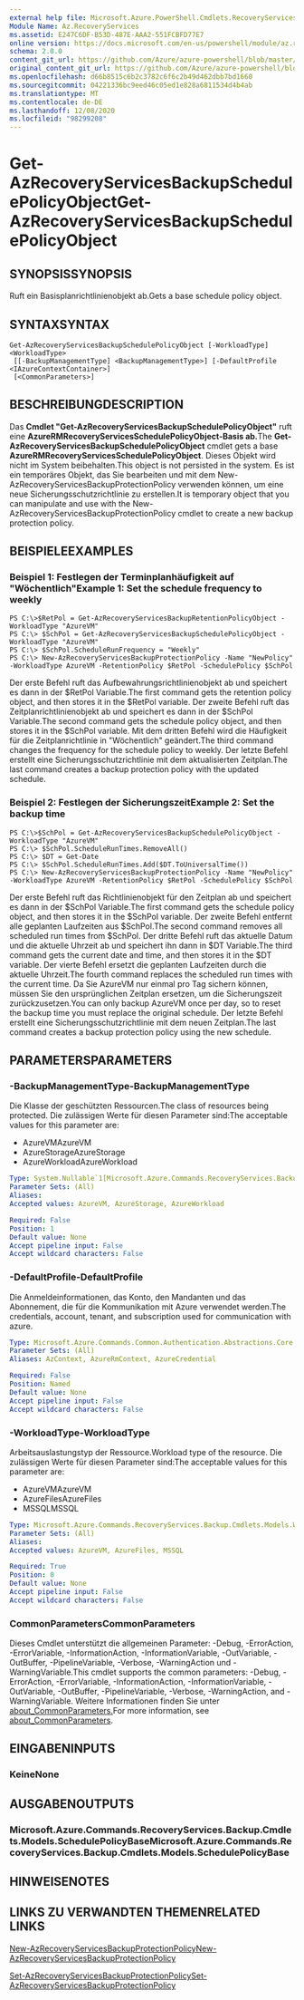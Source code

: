 ```yaml
---
external help file: Microsoft.Azure.PowerShell.Cmdlets.RecoveryServices.Backup.dll-Help.xml
Module Name: Az.RecoveryServices
ms.assetid: E247C6DF-B53D-487E-AAA2-551FCBFD77E7
online version: https://docs.microsoft.com/en-us/powershell/module/az.recoveryservices/get-azrecoveryservicesbackupschedulepolicyobject
schema: 2.0.0
content_git_url: https://github.com/Azure/azure-powershell/blob/master/src/RecoveryServices/RecoveryServices/help/Get-AzRecoveryServicesBackupSchedulePolicyObject.md
original_content_git_url: https://github.com/Azure/azure-powershell/blob/master/src/RecoveryServices/RecoveryServices/help/Get-AzRecoveryServicesBackupSchedulePolicyObject.md
ms.openlocfilehash: d66b8515c6b2c3782c6f6c2b49d462dbb7bd1660
ms.sourcegitcommit: 04221336bc9eed46c05ed1e828a6811534d4b4ab
ms.translationtype: MT
ms.contentlocale: de-DE
ms.lasthandoff: 12/08/2020
ms.locfileid: "98299208"
---
```

# <span data-ttu-id="a3bf4-101">Get-AzRecoveryServicesBackupSchedulePolicyObject</span><span class="sxs-lookup"><span data-stu-id="a3bf4-101">Get-AzRecoveryServicesBackupSchedulePolicyObject</span></span>

## <span data-ttu-id="a3bf4-102">SYNOPSIS</span><span class="sxs-lookup"><span data-stu-id="a3bf4-102">SYNOPSIS</span></span>
<span data-ttu-id="a3bf4-103">Ruft ein Basisplanrichtlinienobjekt ab.</span><span class="sxs-lookup"><span data-stu-id="a3bf4-103">Gets a base schedule policy object.</span></span>

## <span data-ttu-id="a3bf4-104">SYNTAX</span><span class="sxs-lookup"><span data-stu-id="a3bf4-104">SYNTAX</span></span>

```
Get-AzRecoveryServicesBackupSchedulePolicyObject [-WorkloadType] <WorkloadType>
 [[-BackupManagementType] <BackupManagementType>] [-DefaultProfile <IAzureContextContainer>]
 [<CommonParameters>]
```

## <span data-ttu-id="a3bf4-105">BESCHREIBUNG</span><span class="sxs-lookup"><span data-stu-id="a3bf4-105">DESCRIPTION</span></span>
<span data-ttu-id="a3bf4-106">Das **Cmdlet "Get-AzRecoveryServicesBackupSchedulePolicyObject"** ruft eine **AzureRMRecoveryServicesSchedulePolicyObject-Basis ab.**</span><span class="sxs-lookup"><span data-stu-id="a3bf4-106">The **Get-AzRecoveryServicesBackupSchedulePolicyObject** cmdlet gets a base **AzureRMRecoveryServicesSchedulePolicyObject**.</span></span>
<span data-ttu-id="a3bf4-107">Dieses Objekt wird nicht im System beibehalten.</span><span class="sxs-lookup"><span data-stu-id="a3bf4-107">This object is not persisted in the system.</span></span>
<span data-ttu-id="a3bf4-108">Es ist ein temporäres Objekt, das Sie bearbeiten und mit dem New-AzRecoveryServicesBackupProtectionPolicy verwenden können, um eine neue Sicherungsschutzrichtlinie zu erstellen.</span><span class="sxs-lookup"><span data-stu-id="a3bf4-108">It is temporary object that you can manipulate and use with the New-AzRecoveryServicesBackupProtectionPolicy cmdlet to create a new backup protection policy.</span></span>

## <span data-ttu-id="a3bf4-109">BEISPIELE</span><span class="sxs-lookup"><span data-stu-id="a3bf4-109">EXAMPLES</span></span>

### <span data-ttu-id="a3bf4-110">Beispiel 1: Festlegen der Terminplanhäufigkeit auf "Wöchentlich"</span><span class="sxs-lookup"><span data-stu-id="a3bf4-110">Example 1: Set the schedule frequency to weekly</span></span>
```
PS C:\>$RetPol = Get-AzRecoveryServicesBackupRetentionPolicyObject -WorkloadType "AzureVM" 
PS C:\> $SchPol = Get-AzRecoveryServicesBackupSchedulePolicyObject -WorkloadType "AzureVM" 
PS C:\> $SchPol.ScheduleRunFrequency = "Weekly"
PS C:\> New-AzRecoveryServicesBackupProtectionPolicy -Name "NewPolicy" -WorkloadType AzureVM -RetentionPolicy $RetPol -SchedulePolicy $SchPol
```

<span data-ttu-id="a3bf4-111">Der erste Befehl ruft das Aufbewahrungsrichtlinienobjekt ab und speichert es dann in der $RetPol Variable.</span><span class="sxs-lookup"><span data-stu-id="a3bf4-111">The first command gets the retention policy object, and then stores it in the $RetPol variable.</span></span>
<span data-ttu-id="a3bf4-112">Der zweite Befehl ruft das Zeitplanrichtlinienobjekt ab und speichert es dann in der $SchPol Variable.</span><span class="sxs-lookup"><span data-stu-id="a3bf4-112">The second command gets the schedule policy object, and then stores it in the $SchPol variable.</span></span>
<span data-ttu-id="a3bf4-113">Mit dem dritten Befehl wird die Häufigkeit für die Zeitplanrichtlinie in "Wöchentlich" geändert.</span><span class="sxs-lookup"><span data-stu-id="a3bf4-113">The third command changes the frequency for the schedule policy to weekly.</span></span>
<span data-ttu-id="a3bf4-114">Der letzte Befehl erstellt eine Sicherungsschutzrichtlinie mit dem aktualisierten Zeitplan.</span><span class="sxs-lookup"><span data-stu-id="a3bf4-114">The last command creates a backup protection policy with the updated schedule.</span></span>

### <span data-ttu-id="a3bf4-115">Beispiel 2: Festlegen der Sicherungszeit</span><span class="sxs-lookup"><span data-stu-id="a3bf4-115">Example 2: Set the backup time</span></span>
```
PS C:\>$SchPol = Get-AzRecoveryServicesBackupSchedulePolicyObject -WorkloadType "AzureVM" 
PS C:\> $SchPol.ScheduleRunTimes.RemoveAll()
PS C:\> $DT = Get-Date
PS C:\> $SchPol.ScheduleRunTimes.Add($DT.ToUniversalTime())
PS C:\> New-AzRecoveryServicesBackupProtectionPolicy -Name "NewPolicy" -WorkloadType AzureVM -RetentionPolicy $RetPol -SchedulePolicy $SchPol
```

<span data-ttu-id="a3bf4-116">Der erste Befehl ruft das Richtlinienobjekt für den Zeitplan ab und speichert es dann in der $SchPol Variable.</span><span class="sxs-lookup"><span data-stu-id="a3bf4-116">The first command gets the schedule policy object, and then stores it in the $SchPol variable.</span></span>
<span data-ttu-id="a3bf4-117">Der zweite Befehl entfernt alle geplanten Laufzeiten aus $SchPol.</span><span class="sxs-lookup"><span data-stu-id="a3bf4-117">The second command removes all scheduled run times from $SchPol.</span></span>
<span data-ttu-id="a3bf4-118">Der dritte Befehl ruft das aktuelle Datum und die aktuelle Uhrzeit ab und speichert ihn dann in $DT Variable.</span><span class="sxs-lookup"><span data-stu-id="a3bf4-118">The third command gets the current date and time, and then stores it in the $DT variable.</span></span>
<span data-ttu-id="a3bf4-119">Der vierte Befehl ersetzt die geplanten Laufzeiten durch die aktuelle Uhrzeit.</span><span class="sxs-lookup"><span data-stu-id="a3bf4-119">The fourth command replaces the scheduled run times with the current time.</span></span>
<span data-ttu-id="a3bf4-120">Da Sie AzureVM nur einmal pro Tag sichern können, müssen Sie den ursprünglichen Zeitplan ersetzen, um die Sicherungszeit zurückzusetzen.</span><span class="sxs-lookup"><span data-stu-id="a3bf4-120">You can only backup AzureVM once per day, so to reset the backup time you must replace the original schedule.</span></span>
<span data-ttu-id="a3bf4-121">Der letzte Befehl erstellt eine Sicherungsschutzrichtlinie mit dem neuen Zeitplan.</span><span class="sxs-lookup"><span data-stu-id="a3bf4-121">The last command creates a backup protection policy using the new schedule.</span></span>

## <span data-ttu-id="a3bf4-122">PARAMETERS</span><span class="sxs-lookup"><span data-stu-id="a3bf4-122">PARAMETERS</span></span>

### <span data-ttu-id="a3bf4-123">-BackupManagementType</span><span class="sxs-lookup"><span data-stu-id="a3bf4-123">-BackupManagementType</span></span>
<span data-ttu-id="a3bf4-124">Die Klasse der geschützten Ressourcen.</span><span class="sxs-lookup"><span data-stu-id="a3bf4-124">The class of resources being protected.</span></span> <span data-ttu-id="a3bf4-125">Die zulässigen Werte für diesen Parameter sind:</span><span class="sxs-lookup"><span data-stu-id="a3bf4-125">The acceptable values for this parameter are:</span></span>
- <span data-ttu-id="a3bf4-126">AzureVM</span><span class="sxs-lookup"><span data-stu-id="a3bf4-126">AzureVM</span></span> 
- <span data-ttu-id="a3bf4-127">AzureStorage</span><span class="sxs-lookup"><span data-stu-id="a3bf4-127">AzureStorage</span></span>
- <span data-ttu-id="a3bf4-128">AzureWorkload</span><span class="sxs-lookup"><span data-stu-id="a3bf4-128">AzureWorkload</span></span>

```yaml
Type: System.Nullable`1[Microsoft.Azure.Commands.RecoveryServices.Backup.Cmdlets.Models.BackupManagementType]
Parameter Sets: (All)
Aliases:
Accepted values: AzureVM, AzureStorage, AzureWorkload

Required: False
Position: 1
Default value: None
Accept pipeline input: False
Accept wildcard characters: False
```

### <span data-ttu-id="a3bf4-129">-DefaultProfile</span><span class="sxs-lookup"><span data-stu-id="a3bf4-129">-DefaultProfile</span></span>
<span data-ttu-id="a3bf4-130">Die Anmeldeinformationen, das Konto, den Mandanten und das Abonnement, die für die Kommunikation mit Azure verwendet werden.</span><span class="sxs-lookup"><span data-stu-id="a3bf4-130">The credentials, account, tenant, and subscription used for communication with azure.</span></span>

```yaml
Type: Microsoft.Azure.Commands.Common.Authentication.Abstractions.Core.IAzureContextContainer
Parameter Sets: (All)
Aliases: AzContext, AzureRmContext, AzureCredential

Required: False
Position: Named
Default value: None
Accept pipeline input: False
Accept wildcard characters: False
```

### <span data-ttu-id="a3bf4-131">-WorkloadType</span><span class="sxs-lookup"><span data-stu-id="a3bf4-131">-WorkloadType</span></span>
<span data-ttu-id="a3bf4-132">Arbeitsauslastungstyp der Ressource.</span><span class="sxs-lookup"><span data-stu-id="a3bf4-132">Workload type of the resource.</span></span> <span data-ttu-id="a3bf4-133">Die zulässigen Werte für diesen Parameter sind:</span><span class="sxs-lookup"><span data-stu-id="a3bf4-133">The acceptable values for this parameter are:</span></span>
- <span data-ttu-id="a3bf4-134">AzureVM</span><span class="sxs-lookup"><span data-stu-id="a3bf4-134">AzureVM</span></span> 
- <span data-ttu-id="a3bf4-135">AzureFiles</span><span class="sxs-lookup"><span data-stu-id="a3bf4-135">AzureFiles</span></span>
- <span data-ttu-id="a3bf4-136">MSSQL</span><span class="sxs-lookup"><span data-stu-id="a3bf4-136">MSSQL</span></span>


```yaml
Type: Microsoft.Azure.Commands.RecoveryServices.Backup.Cmdlets.Models.WorkloadType
Parameter Sets: (All)
Aliases:
Accepted values: AzureVM, AzureFiles, MSSQL

Required: True
Position: 0
Default value: None
Accept pipeline input: False
Accept wildcard characters: False
```

### <span data-ttu-id="a3bf4-137">CommonParameters</span><span class="sxs-lookup"><span data-stu-id="a3bf4-137">CommonParameters</span></span>
<span data-ttu-id="a3bf4-138">Dieses Cmdlet unterstützt die allgemeinen Parameter: -Debug, -ErrorAction, -ErrorVariable, -InformationAction, -InformationVariable, -OutVariable, -OutBuffer, -PipelineVariable, -Verbose, -WarningAction und -WarningVariable.</span><span class="sxs-lookup"><span data-stu-id="a3bf4-138">This cmdlet supports the common parameters: -Debug, -ErrorAction, -ErrorVariable, -InformationAction, -InformationVariable, -OutVariable, -OutBuffer, -PipelineVariable, -Verbose, -WarningAction, and -WarningVariable.</span></span> <span data-ttu-id="a3bf4-139">Weitere Informationen finden Sie unter [about_CommonParameters.](http://go.microsoft.com/fwlink/?LinkID=113216)</span><span class="sxs-lookup"><span data-stu-id="a3bf4-139">For more information, see [about_CommonParameters](http://go.microsoft.com/fwlink/?LinkID=113216).</span></span>

## <span data-ttu-id="a3bf4-140">EINGABEN</span><span class="sxs-lookup"><span data-stu-id="a3bf4-140">INPUTS</span></span>

### <span data-ttu-id="a3bf4-141">Keine</span><span class="sxs-lookup"><span data-stu-id="a3bf4-141">None</span></span>

## <span data-ttu-id="a3bf4-142">AUSGABEN</span><span class="sxs-lookup"><span data-stu-id="a3bf4-142">OUTPUTS</span></span>

### <span data-ttu-id="a3bf4-143">Microsoft.Azure.Commands.RecoveryServices.Backup.Cmdlets.Models.SchedulePolicyBase</span><span class="sxs-lookup"><span data-stu-id="a3bf4-143">Microsoft.Azure.Commands.RecoveryServices.Backup.Cmdlets.Models.SchedulePolicyBase</span></span>

## <span data-ttu-id="a3bf4-144">HINWEISE</span><span class="sxs-lookup"><span data-stu-id="a3bf4-144">NOTES</span></span>

## <span data-ttu-id="a3bf4-145">LINKS ZU VERWANDTEN THEMEN</span><span class="sxs-lookup"><span data-stu-id="a3bf4-145">RELATED LINKS</span></span>

[<span data-ttu-id="a3bf4-146">New-AzRecoveryServicesBackupProtectionPolicy</span><span class="sxs-lookup"><span data-stu-id="a3bf4-146">New-AzRecoveryServicesBackupProtectionPolicy</span></span>](./New-AzRecoveryServicesBackupProtectionPolicy.md)

[<span data-ttu-id="a3bf4-147">Set-AzRecoveryServicesBackupProtectionPolicy</span><span class="sxs-lookup"><span data-stu-id="a3bf4-147">Set-AzRecoveryServicesBackupProtectionPolicy</span></span>](./Set-AzRecoveryServicesBackupProtectionPolicy.md)


